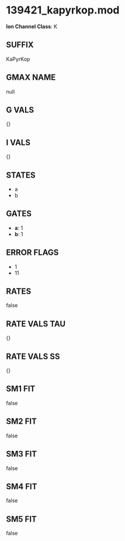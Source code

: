 # 139421_kapyrkop.mod

**Ion Channel Class**: K

## SUFFIX

KaPyrKop

## GMAX NAME

null

## G VALS

{}

## I VALS

{}

## STATES

- a
- b

## GATES

- **a**: 1
- **b**: 1

## ERROR FLAGS

- 1
- 11

## RATES

false

## RATE VALS TAU

{}

## RATE VALS SS

{}

## SM1 FIT

false

## SM2 FIT

false

## SM3 FIT

false

## SM4 FIT

false

## SM5 FIT

false
